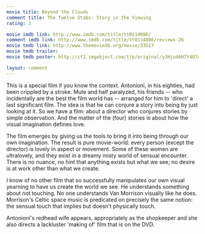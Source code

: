 ```yaml
---
movie title: Beyond the Clouds
comment title: The Twelve Stabs: Story in the Viewing
rating: 3

movie imdb link: http://www.imdb.com/title/tt0114086/
comment imdb link: http://www.imdb.com/title/tt0114086/reviews-26
movie tmdb link: http://www.themoviedb.org/movie/33517
movie tmdb trailer: 
movie tmdb poster: http://cf2.imgobject.com/t/p/original/y3Hjo46H7Y407avpCH2XldNKVNo.jpg

layout: comment
---
```


This is a special film if you know the context. Antonioni, in his eighties, had been crippled by a stroke. Mute and half paralyzed, his friends -- who incidentally are the best the film world has -- arranged for him to 'direct' a last significant film. The idea is that he can conjure a story into being by just looking at it. So we have a film: about a director who conjures stories by simple observation. And the matter of the (four) stories is about how the visual imagination defines love.

The film emerges by giving us the tools to bring it into being through our own imagination. The result is pure movie-world: every person (except the director) is lovely in aspect or movement. Some of these women are ultralovely, and they exist in a dreamy misty world of sensual encounter. There is no nuance, no hint that anything exists but what we see; no desire is at work other than what we create.

I know of no other film that so successfully manipulates our own visual yearning to have us create the world we see. He understands something about not touching. No one understands Van Morrison visually like he does. Morrison's Celtic space music is predicated on precisely the same notion: the sensual touch that implies but doesn't physically touch.

Antonioni's redhead wife appears, appropriately as the shopkeeper and she also directs a lackluster 'making of' film that is on the DVD.